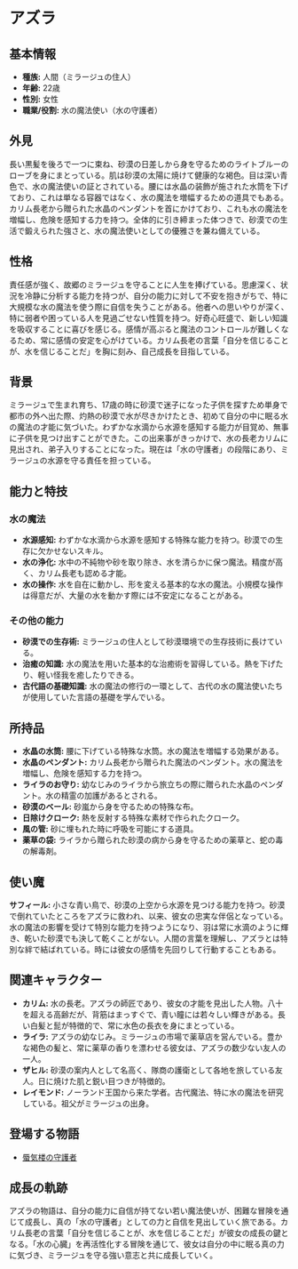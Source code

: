 # アズラ

## 基本情報
- **種族:** 人間（ミラージュの住人）
- **年齢:** 22歳
- **性別:** 女性
- **職業/役割:** 水の魔法使い（水の守護者）

## 外見
長い黒髪を後ろで一つに束ね、砂漠の日差しから身を守るためのライトブルーのローブを身にまとっている。肌は砂漠の太陽に焼けて健康的な褐色。目は深い青色で、水の魔法使いの証とされている。腰には水晶の装飾が施された水筒を下げており、これは単なる容器ではなく、水の魔法を増幅するための道具でもある。カリム長老から贈られた水晶のペンダントを首にかけており、これも水の魔法を増幅し、危険を感知する力を持つ。全体的に引き締まった体つきで、砂漠での生活で鍛えられた強さと、水の魔法使いとしての優雅さを兼ね備えている。

## 性格
責任感が強く、故郷のミラージュを守ることに人生を捧げている。思慮深く、状況を冷静に分析する能力を持つが、自分の能力に対して不安を抱きがちで、特に大規模な水の魔法を使う際に自信を失うことがある。他者への思いやりが深く、特に弱者や困っている人を見過ごせない性質を持つ。好奇心旺盛で、新しい知識を吸収することに喜びを感じる。感情が高ぶると魔法のコントロールが難しくなるため、常に感情の安定を心がけている。カリム長老の言葉「自分を信じることが、水を信じることだ」を胸に刻み、自己成長を目指している。

## 背景
ミラージュで生まれ育ち、17歳の時に砂漠で迷子になった子供を探すため単身で都市の外へ出た際、灼熱の砂漠で水が尽きかけたとき、初めて自分の中に眠る水の魔法の才能に気づいた。わずかな水滴から水源を感知する能力が目覚め、無事に子供を見つけ出すことができた。この出来事がきっかけで、水の長老カリムに見出され、弟子入りすることになった。現在は「水の守護者」の段階にあり、ミラージュの水源を守る責任を担っている。

## 能力と特技
### 水の魔法
- **水源感知:** わずかな水滴から水源を感知する特殊な能力を持つ。砂漠での生存に欠かせないスキル。
- **水の浄化:** 水中の不純物や砂を取り除き、水を清らかに保つ魔法。精度が高く、カリム長老も認める才能。
- **水の操作:** 水を自在に動かし、形を変える基本的な水の魔法。小規模な操作は得意だが、大量の水を動かす際には不安定になることがある。

### その他の能力
- **砂漠での生存術:** ミラージュの住人として砂漠環境での生存技術に長けている。
- **治癒の知識:** 水の魔法を用いた基本的な治癒術を習得している。熱を下げたり、軽い怪我を癒したりできる。
- **古代語の基礎知識:** 水の魔法の修行の一環として、古代の水の魔法使いたちが使用していた言語の基礎を学んでいる。

## 所持品
- **水晶の水筒:** 腰に下げている特殊な水筒。水の魔法を増幅する効果がある。
- **水晶のペンダント:** カリム長老から贈られた魔法のペンダント。水の魔法を増幅し、危険を感知する力を持つ。
- **ライラのお守り:** 幼なじみのライラから旅立ちの際に贈られた水晶のペンダント。水の精霊の加護があるとされる。
- **砂漠のベール:** 砂嵐から身を守るための特殊な布。
- **日除けクローク:** 熱を反射する特殊な素材で作られたクローク。
- **風の管:** 砂に埋もれた時に呼吸を可能にする道具。
- **薬草の袋:** ライラから贈られた砂漠の病から身を守るための薬草と、蛇の毒の解毒剤。

## 使い魔
**サフィール:** 小さな青い鳥で、砂漠の上空から水源を見つける能力を持つ。砂漠で倒れていたところをアズラに救われ、以来、彼女の忠実な伴侶となっている。水の魔法の影響を受けて特別な能力を持つようになり、羽は常に水滴のように輝き、乾いた砂漠でも決して乾くことがない。人間の言葉を理解し、アズラとは特別な絆で結ばれている。時には彼女の感情を先回りして行動することもある。

## 関連キャラクター
- **カリム:** 水の長老。アズラの師匠であり、彼女の才能を見出した人物。八十を超える高齢だが、背筋はまっすぐで、青い瞳には若々しい輝きがある。長い白髪と髭が特徴的で、常に水色の長衣を身にまとっている。
- **ライラ:** アズラの幼なじみ。ミラージュの市場で薬草店を営んでいる。豊かな褐色の髪と、常に薬草の香りを漂わせる彼女は、アズラの数少ない友人の一人。
- **ザヒル:** 砂漠の案内人として名高く、隊商の護衛として各地を旅している友人。日に焼けた肌と鋭い目つきが特徴的。
- **レイモンド:** ノーランド王国から来た学者。古代魔法、特に水の魔法を研究している。祖父がミラージュの出身。

## 登場する物語
- [蜃気楼の守護者](/workspace/fantasy-story/stories/urban_life/mirage_city.md)

## 成長の軌跡
アズラの物語は、自分の能力に自信が持てない若い魔法使いが、困難な冒険を通じて成長し、真の「水の守護者」としての力と自信を見出していく旅である。カリム長老の言葉「自分を信じることが、水を信じることだ」が彼女の成長の鍵となる。「水の心臓」を再活性化する冒険を通じて、彼女は自分の中に眠る真の力に気づき、ミラージュを守る強い意志と共に成長していく。